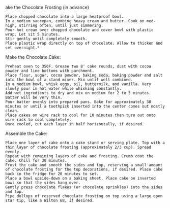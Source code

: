 ake the Chocolate Frosting (in advance)

    Place chopped chocolate into a large heatproof bowl.
    In a medium saucepan, combine heavy cream and butter. Cook on med-high, stirring often, until just simmering.
    Pour hot cream over chopped chocolate and cover bowl with plastic wrap. Let sit 5 minutes.
    Stir gently until completely smooth.
    Place plastic wrap directly on top of chocolate. Allow to thicken and set overnight.*

Make the Chocolate Cake:

    Preheat oven to 350F. Grease two 8″ cake rounds, dust with cocoa powder and line bottoms with parchment.
    Place flour, sugar, cocoa powder, baking soda, baking powder and salt into the bowl of a stand mixer. Mix until well combined.
    In a medium bowl, whisk eggs, oil, buttermilk, and vanilla. Very slowly pour in hot water while whisking constantly.
    Add wet ingredients to dry and mix on medium for 2 to 3 minutes. Batter will be very thin.
    Pour batter evenly into prepared pans. Bake for approximately 30 minutes or until a toothpick inserted into the center comes out mostly clean.
    Place cakes on wire rack to cool for 10 minutes then turn out onto wire rack to cool completely.
    Once cooled, cut each layer in half horizontally, if desired.

Assemble the Cake:

    Place one layer of cake onto a cake stand or serving plate. Top with a thin layer of chocolate frosting (approximately 2/3 cup). Spread evenly.
    Repeat with remaining layers of cake and frosting. Crumb coat the cake. Chill for 30 minutes.
    Frost the cake and smooth the sides and top, reserving a small amount of chocolate frosting for the top decorations, if desired. Place cake back in the fridge for 20 minutes to set.
    Place a bowl upside-down on a baking sheet. Place cake on inverted bowl so that the sides hang over.
    Gently press chocolate flakes (or chocolate sprinkles) into the sides and top.
    Pipe dollops of reserved chocolate frosting on top using a large open star tip, like a Wilton 6B, if desired.
